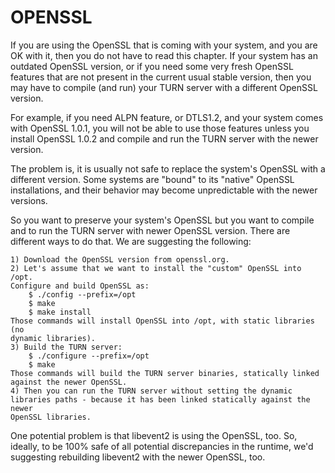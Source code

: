 # OPENSSL

If you are using the OpenSSL that is coming with your system, and you are
OK with it, then you do not have to read this chapter. If your system has
an outdated OpenSSL version, or if you need some very fresh OpenSSL features
that are not present in the current usual stable version, then you may have
to compile (and run) your TURN server with a different OpenSSL version.

For example, if you need ALPN feature, or DTLS1.2, and your system comes with
OpenSSL 1.0.1, you will not be able to use those features unless you install
OpenSSL 1.0.2 and compile and run the TURN server with the newer version.

The problem is, it is usually not safe to replace the system's OpenSSL with
a different version. Some systems are "bound" to its "native" OpenSSL 
installations, and their behavior may become unpredictable with the newer
versions.

So you want to preserve your system's OpenSSL but you want to compile and to
run the TURN server with newer OpenSSL version. There are different ways to
do that. We are suggesting the following:

	1) Download the OpenSSL version from openssl.org.
	2) Let's assume that we want to install the "custom" OpenSSL into /opt.
	Configure and build OpenSSL as:
		$ ./config --prefix=/opt
		$ make
		$ make install
	Those commands will install OpenSSL into /opt, with static libraries (no 
	dynamic libraries).
	3) Build the TURN server:
		$ ./configure --prefix=/opt
		$ make
	Those commands will build the TURN server binaries, statically linked 
	against the newer OpenSSL.
	4) Then you can run the TURN server without setting the dynamic 
	libraries paths - because it has been linked statically against the newer
	OpenSSL libraries.
	
One potential problem is that libevent2 is using the OpenSSL, too. So, ideally,
to be 100% safe of all potential discrepancies in the runtime, we'd suggesting 
rebuilding libevent2 with the newer OpenSSL, too.
